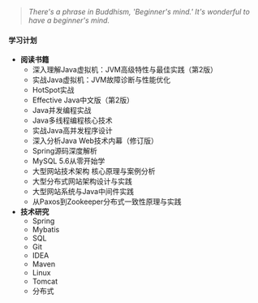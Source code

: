 > *There's a phrase in Buddhism, 'Beginner's mind.' It's wonderful to have a beginner's mind.*

#### 学习计划
* **阅读书籍**
	* 深入理解Java虚拟机：JVM高级特性与最佳实践（第2版）
	* 实战Java虚拟机：JVM故障诊断与性能优化
	* HotSpot实战
	* Effective Java中文版（第2版）
	* Java并发编程实战
	* Java多线程编程核心技术
	* 实战Java高并发程序设计
	* 深入分析Java Web技术内幕（修订版）
	* Spring源码深度解析
	* MySQL 5.6从零开始学
	* 大型网站技术架构 核心原理与案例分析
	* 大型分布式网站架构设计与实践
	* 大型网站系统与Java中间件实践
	* 从Paxos到Zookeeper分布式一致性原理与实践
* **技术研究**
	* Spring
	* Mybatis
	* SQL
	* Git
	* IDEA
	* Maven
	* Linux
	* Tomcat
	* 分布式
